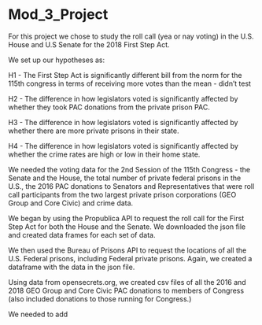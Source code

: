 # Mod_3_Project

For this project we chose to study the roll call (yea or nay voting) in the U.S. House and U.S Senate for the 2018 First Step Act.

We set up our hypotheses as:

H1 - The First Step Act is significantly different bill from the norm for the 115th congress in terms of receiving more votes than the mean - didn’t test

H2 - The difference in how legislators voted is significantly affected by whether they took PAC donations from the private prison PAC.

H3 - The difference in how legislators voted is significantly affected by whether there are more private prisons in their state.

H4 - The difference in how legislators voted is significantly affected by whether the crime rates are high or low in their home state.




We needed the voting data for the 2nd Session of the 115th Congress - the Senate and the House, the total number of private federal prisons in the U.S., the 2016 PAC donations to Senators and Representatives that were roll call participants from the two largest private prison corporations (GEO Group and Core Civic) and crime data.

We began by using the Propublica API to request the roll call for the First Step Act for both the House and the Senate. We downloaded the json file and created data frames for each set of data.

We then used the Bureau of Prisons API to request the locations of all the U.S. Federal prisons, including Federal private prisons. Again, we created a dataframe with the data in the json file.

Using data from opensecrets.org, we created csv files of all the 2016 and 2018 GEO Group and Core Civic PAC donations to members of Congress (also included donations to those running for Congress.)

We needed to add 
